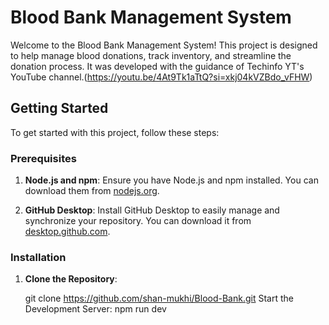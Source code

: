 # Blood Bank Management System

Welcome to the Blood Bank Management System! This project is designed to help manage blood donations, track inventory, and streamline the donation process. It was developed with the guidance of Techinfo YT's YouTube channel.(https://youtu.be/4At9Tk1aTtQ?si=xkj04kVZBdo_vFHW)

## Getting Started

To get started with this project, follow these steps:

### Prerequisites

1. **Node.js and npm**: Ensure you have Node.js and npm installed. You can download them from [nodejs.org](https://nodejs.org/).

2. **GitHub Desktop**: Install GitHub Desktop to easily manage and synchronize your repository. You can download it from [desktop.github.com](https://desktop.github.com/).

### Installation

1. **Clone the Repository**:

   git clone https://github.com/shan-mukhi/Blood-Bank.git
   Start the Development Server:  npm run dev
